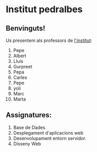 # Institut pedralbes
## Benvinguts! 
Us presentem als professors de [l'institut](https://www.institutpedralbes.cat/): 

 1. Pepe	
 2. Albert
 3. Lluis
 4. Gurpreet
 5. Pepa
 6. Carles
 5. Pepe
 6. yoli
 7. Marc
 8. Marta

 ## Assignatures:
 1. Base de Dades
 2. Desplegament d'aplicacions web
 3. Desenvolupament entorn servidor.
 4. Disseny Web
 

